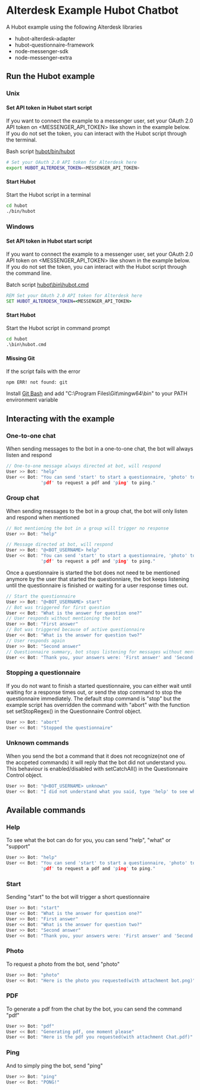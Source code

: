 # Alterdesk Example Hubot Chatbot

A Hubot example using the following Alterdesk libraries
* hubot-alterdesk-adapter
* hubot-questionnaire-framework
* node-messenger-sdk
* node-messenger-extra

## Run the Hubot example

### Unix

#### Set API token in Hubot start script

If you want to connect the example to a messenger user, set your OAuth 2.0 API token on <MESSENGER_API_TOKEN> like shown
in the example below. If you do not set the token, you can interact with the Hubot script through 
the terminal.

Bash script [hubot/bin/hubot](hubot/bin/hubot)
```bash
# Set your OAuth 2.0 API token for Alterdesk here
export HUBOT_ALTERDESK_TOKEN=<MESSENGER_API_TOKEN>
```

#### Start Hubot

Start the Hubot script in a terminal
```bash
cd hubot
./bin/hubot
```

### Windows

#### Set API token in Hubot start script
If you want to connect the example to a messenger user, set your OAuth 2.0 API token on <MESSENGER_API_TOKEN> like shown
in the example below. If you do not set the token, you can interact with the Hubot script 
through the command line.

Batch script [hubot\bin\hubot.cmd](hubot/bin/hubot.cmd)
```bat
REM Set your OAuth 2.0 API token for Alterdesk here
SET HUBOT_ALTERDESK_TOKEN=<MESSENGER_API_TOKEN>
```

#### Start Hubot

Start the Hubot script in command prompt
```bat
cd hubot
.\bin\hubot.cmd
```

#### Missing Git

If the script fails with the error
```batch
npm ERR! not found: git
```
Install [Git Bash](https://git-scm.com/downloads) and add "C:\Program Files\Git\mingw64\bin" to your PATH environment 
variable

## Interacting with the example

### One-to-one chat
When sending messages to the bot in a one-to-one chat, the bot will always listen and respond
```c
// One-to-one message always directed at bot, will respond
User >> Bot: "help"
User << Bot: "You can send 'start' to start a questionnaire, 'photo' to request a photo, 
             'pdf' to request a pdf and 'ping' to ping."
```

### Group chat
When sending messages to the bot in a group chat, the bot will only listen and respond when mentioned
```c
// Not mentioning the bot in a group will trigger no response
User >> Bot: "help"

// Message directed at bot, will respond
User >> Bot: "@<BOT_USERNAME> help"
User << Bot: "You can send 'start' to start a questionnaire, 'photo' to request a photo, 
             'pdf' to request a pdf and 'ping' to ping."
```

Once a questionnaire is started the bot does not need te be mentioned anymore by the user that started the 
questionniare, the bot keeps listening until the questionnaire is finished or waiting for a user response times out.
```c
// Start the questionnaire
User >> Bot: "@<BOT_USERNAME> start"
// Bot was triggered for first question
User << Bot: "What is the answer for question one?"
// User responds without mentioning the bot
User >> Bot: "First answer"
// Bot was triggered because of active questionnaire
User << Bot: "What is the answer for question two?"
// User responds again
User >> Bot: "Second answer"
// Questionnaire summary, bot stops listening for messages without mention from user
User << Bot: "Thank you, your answers were: 'First answer' and 'Second answer'"
```
### Stopping a questionnaire
If you do not want to finish a started questionnaire, you can either wait until waiting for a response times out, or
send the stop command to stop the questionnaire immediately. The default stop command is "stop" but the example script
has overridden the command with "abort" with the function set setStopRegex() in the Questionnaire Control object.
```c
User >> Bot: "abort"
User << Bot: "Stopped the questionnaire"
```

### Unknown commands
When you send the bot a command that it does not recognize(not one of the accpeted commands) it will reply that the bot
did not understand you. This behaviour is enabled/disabled with setCatchAll() in the Questionnaire Control object.
```c
User >> Bot: "@<BOT_USERNAME> unknown"
User << Bot: "I did not understand what you said, type 'help' to see what I can do for you."
```

## Available commands

### Help
To see what the bot can do for you, you can send "help", "what" or "support"
```c
User >> Bot: "help"
User << Bot: "You can send 'start' to start a questionnaire, 'photo' to request a photo, 
             'pdf' to request a pdf and 'ping' to ping."
```

### Start
Sending "start" to the bot will trigger a short questionnaire
```c
User >> Bot: "start"
User << Bot: "What is the answer for question one?"
User >> Bot: "First answer"
User << Bot: "What is the answer for question two?"
User >> Bot: "Second answer"
User << Bot: "Thank you, your answers were: 'First answer' and 'Second answer'"
```

### Photo
To request a photo from the bot, send "photo"
```c
User >> Bot: "photo"
User << Bot: "Here is the photo you requested(with attachment bot.png)"
```

### PDF
To generate a pdf from the chat by the bot, you can send the command "pdf"
```c
User >> Bot: "pdf"
User << Bot: "Generating pdf, one moment please"
User << Bot: "Here is the pdf you requested(with attachment Chat.pdf)"
```

### Ping
And to simply ping the bot, send "ping"
```c
User >> Bot: "ping"
User << Bot: "PONG!"
```